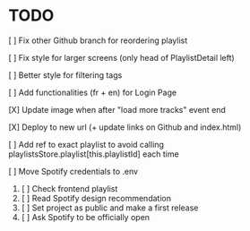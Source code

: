 # TODO

[ ] Fix other Github branch for reordering playlist

[ ] Fix style for larger screens (only head of PlaylistDetail left)

[ ] Better style for filtering tags

[ ] Add functionalities (fr + en) for Login Page

[X] Update image when after "load more tracks" event end

[X] Deploy to new url (+ update links on Github and index.html)

[ ] Add ref to exact playlist to avoid calling playlistsStore.playlist[this.playlistId] each time

[ ] Move Spotify credentials to .env

1. [ ] Check frontend playlist
2. [ ] Read Spotify design recommendation
3. [ ] Set project as public and make a first release
4. [ ] Ask Spotify to be officially open
